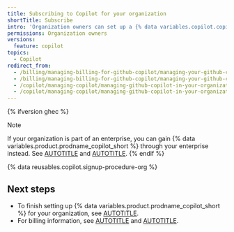 ```yaml
---
title: Subscribing to Copilot for your organization
shortTitle: Subscribe
intro: 'Organization owners can set up a {% data variables.copilot.copilot_business_short %} plan for their organization.'
permissions: Organization owners
versions:
  feature: copilot
topics:
  - Copilot
redirect_from:
  - /billing/managing-billing-for-github-copilot/managing-your-github-copilot-business-subscription
  - /billing/managing-billing-for-github-copilot/managing-your-github-copilot-subscription-for-your-organization-or-enterprise
  - /copilot/managing-copilot/managing-github-copilot-in-your-organization/subscribing-to-copilot-for-your-organization
  - /copilot/managing-copilot/managing-github-copilot-in-your-organization/managing-the-copilot-subscription-for-your-organization/subscribing-to-copilot-for-your-organization
---
```


{% ifversion ghec %}
>[!NOTE]
> If your organization is part of an enterprise, you can gain {% data variables.product.prodname_copilot_short %} through your enterprise instead. See [AUTOTITLE](/copilot/managing-copilot/managing-copilot-for-your-enterprise/subscribing-to-copilot-for-your-enterprise) and [AUTOTITLE](/copilot/managing-copilot/managing-copilot-for-your-enterprise/enabling-copilot-for-organizations-in-your-enterprise).
{% endif %}

{% data reusables.copilot.signup-procedure-org %}

## Next steps

* To finish setting up {% data variables.product.prodname_copilot_short %} for your organization, see [AUTOTITLE](/copilot/setting-up-github-copilot/setting-up-github-copilot-for-your-organization).
* For billing information, see [AUTOTITLE](/billing/managing-billing-for-github-copilot/about-billing-for-github-copilot#about-billing-for-github-copilot-business-and-github-copilot-enterprise) and [AUTOTITLE](/billing/managing-your-billing).
